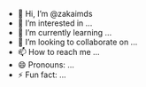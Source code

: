 - 👋 Hi, I’m @zakaimds
- 👀 I’m interested in ...
- 🌱 I’m currently learning ...
- 💞️ I’m looking to collaborate on ...
- 📫 How to reach me ...
- 😄 Pronouns: ...
- ⚡ Fun fact: ...

<!---
zakaimds/zakaimds is a ✨ special ✨ repository because its `README.md` (this file) appears on your GitHub profile.
You can click the Preview link to take a look at your changes.
--->
